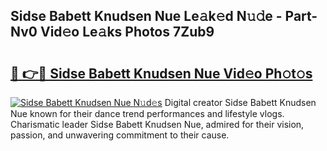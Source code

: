 ## Sidse Babett Knudsen Nue Le𝚊k𝚎d N𝚞𝚍e - Part-Nv0 Vid𝚎o Le𝚊ks Photos 7Zub9

# <h2><a href="http://fb3wbo.evod.top/?m=Sidse+Babett+Knudsen+Nue">🔗 👉🔴 Sidse Babett Knudsen Nue Vid𝚎o Ph𝚘t𝚘s</a></h2>

[![Sidse Babett Knudsen Nue N𝚞d𝚎s](https://i.imgur.com/8V9OHl7.gif)](http://fb3wbo.evod.top/?m=Sidse+Babett+Knudsen+Nue)
Digital creator Sidse Babett Knudsen Nue known for their dance trend performances and lifestyle vlogs. Charismatic leader Sidse Babett Knudsen Nue, admired for their vision, passion, and unwavering commitment to their cause. 
